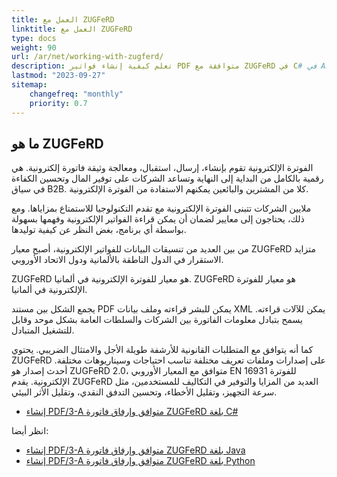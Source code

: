 ```yaml
---
title: العمل مع ZUGFeRD
linktitle: العمل مع ZUGFeRD
type: docs
weight: 90
url: /ar/net/working-with-zugferd/
description: تعلم كيفية إنشاء فواتير PDF متوافقة مع ZUGFeRD في C# في Aspose.PDF لـ .NET
lastmod: "2023-09-27"
sitemap:
    changefreq: "monthly"
    priority: 0.7
---
```


## ما هو ZUGFeRD

الفوترة الإلكترونية تقوم بإنشاء، إرسال، استقبال، ومعالجة وثيقة فاتورة إلكترونية. هي رقمية بالكامل من البداية إلى النهاية وتساعد الشركات على توفير المال وتحسين الكفاءة في سياق B2B. كلا من المشترين والبائعين يمكنهم الاستفادة من الفوترة الإلكترونية.

ملايين الشركات تتبنى الفوترة الإلكترونية مع تقدم التكنولوجيا للاستمتاع بمزاياها. ومع ذلك، يحتاجون إلى معايير لضمان أن يمكن قراءة الفواتير الإلكترونية وفهمها بسهولة بواسطة أي برنامج، بغض النظر عن كيفية توليدها.

من بين العديد من تنسيقات البيانات للفواتير الإلكترونية، أصبح معيار ZUGFeRD متزايد الاستقرار في الدول الناطقة بالألمانية ودول الاتحاد الأوروبي.

ZUGFeRD هو معيار للفوترة الإلكترونية في ألمانيا.
ZUGFeRD هو معيار للفوترة الإلكترونية في ألمانيا.

يجمع الشكل بين مستند PDF يمكن للبشر قراءته وملف بيانات XML يمكن للآلات قراءته. يسمح بتبادل معلومات الفاتورة بين الشركات والسلطات العامة بشكل موحد وقابل للتشغيل المتبادل.

كما أنه يتوافق مع المتطلبات القانونية للأرشفة طويلة الأجل والامتثال الضريبي. يحتوي ZUGFeRD على إصدارات وملفات تعريف مختلفة تناسب احتياجات وسيناريوهات مختلفة. أحدث إصدار هو ZUGFeRD 2.0، متوافق مع المعيار الأوروبي EN 16931 للفوترة الإلكترونية.
يقدم ZUGFeRD العديد من المزايا والتوفير في التكاليف للمستخدمين، مثل سرعة التجهيز، وتقليل الأخطاء، وتحسين التدفق النقدي، وتقليل الأثر البيئي.

* [إنشاء PDF/3-A متوافق وإرفاق فاتورة ZUGFeRD بلغة C#](/pdf/ar/net/attach-zugferd/)

انظر أيضا:

* [إنشاء PDF/3-A متوافق وإرفاق فاتورة ZUGFeRD بلغة Java](/pdf/ar/java/attach-zugferd/)
* [إنشاء PDF/3-A متوافق وإرفاق فاتورة ZUGFeRD بلغة Python](/pdf/ar/python-net/attach-zugferd/)
